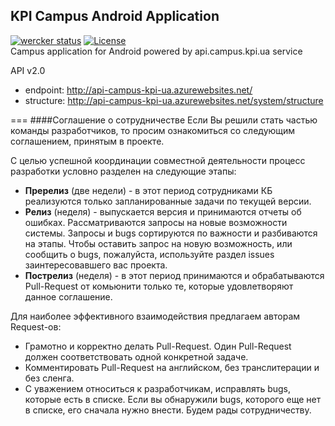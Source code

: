 ## KPI Campus Android Application

[![wercker status](https://app.wercker.com/status/2c4340c081cdbfdcaf0e038f79e096d2/s/master "wercker status")](https://app.wercker.com/project/bykey/2c4340c081cdbfdcaf0e038f79e096d2)
[![License](http://img.shields.io/:license-apache-blue.svg)](https://github.com/kpi-ua/ecampus-client-android/blob/master/LICENSE.md)
<br />
Campus application for Android powered by api.campus.kpi.ua service

API v2.0 
* endpoint: http://api-campus-kpi-ua.azurewebsites.net/
* structure: http://api-campus-kpi-ua.azurewebsites.net/system/structure


===
####Соглашение о сотрудничестве 
Если Вы решили стать частью команды разработчиков, то просим ознакомиться со следующим соглашением, принятым в проекте. 

С целью успешной координации совместной деятельности процесс разработки условно разделен на следующие этапы: 
* **Пререлиз** (две недели) - в этот период сотрудниками КБ реализуются только запланированные задачи по текущей версии. 
* **Релиз** (неделя) - выпускается версия и принимаются отчеты об ошибках. Рассматриваются запросы на новые возможности системы. Запросы и bugs сортируются по важности и разбиваются на этапы. Чтобы оставить запрос на новую возможность, или сообщить о bugs, пожалуйста, используйте раздел issues заинтересовавшего вас проекта. 
* **Пострелиз** (неделя) - в этот период принимаются и обрабатываются Pull-Request от комьюнити только те, которые удовлетворяют данное соглашение. 

Для наиболее эффективного взаимодействия предлагаем авторам Request-ов: 
* Грамотно и корректно делать Pull-Request. Один Pull-Request должен соответствовать одной конкретной задаче. 
* Комментировать Pull-Request на английском, без транслитерации и без сленга. 
* С уважением относиться к разработчикам, исправлять bugs, которые есть в списке. Если вы обнаружили bugs, которого еще нет в списке, его сначала нужно внести. Будем рады сотрудничеству.
